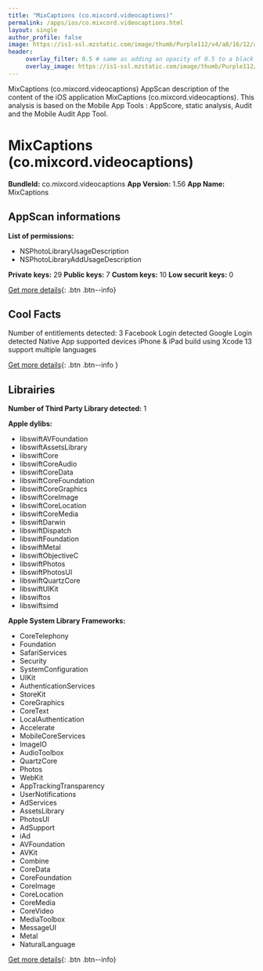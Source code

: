 ```yaml
---
title: "MixCaptions (co.mixcord.videocaptions)"
permalink: /apps/ios/co.mixcord.videocaptions.html
layout: single
author_profile: false
image: https://is1-ssl.mzstatic.com/image/thumb/Purple112/v4/a8/16/12/a816124d-a1b8-4bf3-19b3-25839b52831d/AppIcon-0-0-1x_U007emarketing-0-0-0-7-0-0-sRGB-0-0-0-GLES2_U002c0-512MB-85-220-0-0.png/512x512bb.jpg
header: 
     overlay_filter: 0.5 # same as adding an opacity of 0.5 to a black background
     overlay_image: https://is1-ssl.mzstatic.com/image/thumb/Purple112/v4/a8/16/12/a816124d-a1b8-4bf3-19b3-25839b52831d/AppIcon-0-0-1x_U007emarketing-0-0-0-7-0-0-sRGB-0-0-0-GLES2_U002c0-512MB-85-220-0-0.png/512x512bb.jpg
---
```

MixCaptions (co.mixcord.videocaptions) AppScan description of the content of the iOS application MixCaptions (co.mixcord.videocaptions). This analysis is based on the Mobile App Tools : AppScore, static analysis, Audit and the Mobile Audit App Tool.

# MixCaptions (co.mixcord.videocaptions)

**BundleId:** co.mixcord.videocaptions
**App Version:** 1.56
**App Name:** MixCaptions


## AppScan informations 

**List of permissions:** 
- NSPhotoLibraryUsageDescription
- NSPhotoLibraryAddUsageDescription
  
  
**Private keys:** 29
**Public keys:** 7
**Custom keys:** 10
**Low securit keys:** 0
  
[Get more details](/pricing.html){: .btn .btn--info}

## Cool Facts

Number of entitlements detected: 3
Facebook Login detected
Google Login detected
Native App
supported devices iPhone & iPad
build using Xcode 13
support multiple languages
  
[Get more details](/pricing.html){: .btn .btn--info }

## Librairies 
**Number of Third Party Library detected:** 1


**Apple dylibs:**
- libswiftAVFoundation
- libswiftAssetsLibrary
- libswiftCore
- libswiftCoreAudio
- libswiftCoreData
- libswiftCoreFoundation
- libswiftCoreGraphics
- libswiftCoreImage
- libswiftCoreLocation
- libswiftCoreMedia
- libswiftDarwin
- libswiftDispatch
- libswiftFoundation
- libswiftMetal
- libswiftObjectiveC
- libswiftPhotos
- libswiftPhotosUI
- libswiftQuartzCore
- libswiftUIKit
- libswiftos
- libswiftsimd


**Apple System Library Frameworks:**
- CoreTelephony
- Foundation
- SafariServices
- Security
- SystemConfiguration
- UIKit
- AuthenticationServices
- StoreKit
- CoreGraphics
- CoreText
- LocalAuthentication
- Accelerate
- MobileCoreServices
- ImageIO
- AudioToolbox
- QuartzCore
- Photos
- WebKit
- AppTrackingTransparency
- UserNotifications
- AdServices
- AssetsLibrary
- PhotosUI
- AdSupport
- iAd
- AVFoundation
- AVKit
- Combine
- CoreData
- CoreFoundation
- CoreImage
- CoreLocation
- CoreMedia
- CoreVideo
- MediaToolbox
- MessageUI
- Metal
- NaturalLanguage


  
[Get more details](/pricing.html){: .btn .btn--info}

